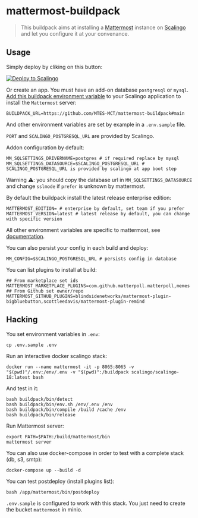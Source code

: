 # mattermost-buildpack

> This buildpack aims at installing a [Mattermost](https://mattermost.com) instance on [Scalingo](https://www.scalingo.com) and let you configure it at your convenance.

## Usage

Simply deploy by cliking on this button:

[![Deploy to Scalingo](https://cdn.scalingo.com/deploy/button.svg)](https://my.scalingo.com/deploy?source=https://github.com/baptmaury/mattermost-buildpack#fix/scalingo-button)

Or create an app. You must have an add-on database `postgresql` or `mysql`.
[Add this buildpack environment variable][1] to your Scalingo application to install the `Mattermost` server:

```shell
BUILDPACK_URL=https://github.com/MTES-MCT/mattermost-buildpack#main
```

And other environment variables are set by example in a `.env.sample` file.

`PORT` and `SCALINGO_POSTGRESQL_URL` are provided by Scalingo.

Addon configuration by default:

```shell
MM_SQLSETTINGS_DRIVERNAME=postgres # if required replace by mysql
MM_SQLSETTINGS_DATASOURCE=$SCALINGO_POSTGRESQL_URL # SCALINGO_POSTGRESQL_URL is provided by scalingo at app boot step
```

Warning ⚠️: you should copy the database url in `MM_SQLSETTINGS_DATASOURCE` and change `sslmode` if `prefer` is unknown by mattermost.

By default the buildpack install the latest release enterprise edition:

```shell
MATTERMOST_EDITION= # enterprise by default, set team if you prefer
MATTERMOST_VERSION=latest # latest release by default, you can change with specific version
```

All other environment variables are specific to mattermost, see [documentation](https://docs.mattermost.com/administration/config-settings.html#environment-variables).

You can also persist your config in each build and deploy:

```shell
MM_CONFIG=$SCALINGO_POSTGRESQL_URL # persists config in database
```

You can list plugins to install at build:

```shell
## From marketplace set ids
MATTERMOST_MARKETPLACE_PLUGINS=com.github.matterpoll.matterpoll,memes
## From Github set owner/repo
MATTERMOST_GITHUB_PLUGINS=blindsidenetworks/mattermost-plugin-bigbluebutton,scottleedavis/mattermost-plugin-remind
```

## Hacking

You set environment variables in `.env`:

```shell
cp .env.sample .env
```

Run an interactive docker scalingo stack:

```shell
docker run --name mattermost -it -p 8065:8065 -v "$(pwd)"/.env:/env/.env -v "$(pwd)":/buildpack scalingo/scalingo-18:latest bash
```

And test in it:

```shell
bash buildpack/bin/detect
bash buildpack/bin/env.sh /env/.env /env
bash buildpack/bin/compile /build /cache /env
bash buildpack/bin/release
```

Run Mattermost server:

```shell
export PATH=$PATH:/build/mattermost/bin
mattermost server
```

You can also use docker-compose in order to test with a complete stack (db, s3, smtp):

```shell
docker-compose up --build -d
```

You can test postdeploy (install plugins list):

```shell
bash /app/mattermost/bin/postdeploy
```

`.env.sample` is configured to work with this stack. You just need to create the bucket `mattermost` in minio.

[1]: https://doc.scalingo.com/platform/deployment/buildpacks/custom
